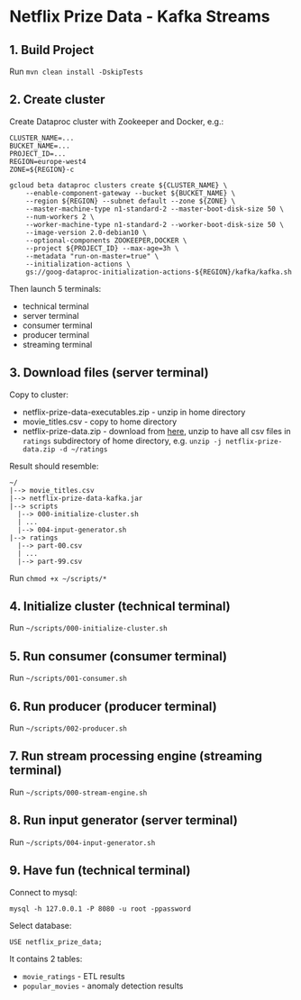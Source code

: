 # Netflix Prize Data - Kafka Streams

## 1. Build Project
Run `mvn clean install -DskipTests`

## 2. Create cluster

Create Dataproc cluster with Zookeeper and Docker, e.g.:
```shell
CLUSTER_NAME=...
BUCKET_NAME=...
PROJECT_ID=...
REGION=europe-west4
ZONE=${REGION}-c

gcloud beta dataproc clusters create ${CLUSTER_NAME} \
    --enable-component-gateway --bucket ${BUCKET_NAME} \
    --region ${REGION} --subnet default --zone ${ZONE} \
    --master-machine-type n1-standard-2 --master-boot-disk-size 50 \
    --num-workers 2 \
    --worker-machine-type n1-standard-2 --worker-boot-disk-size 50 \
    --image-version 2.0-debian10 \
    --optional-components ZOOKEEPER,DOCKER \
    --project ${PROJECT_ID} --max-age=3h \
    --metadata "run-on-master=true" \
    --initialization-actions \
    gs://goog-dataproc-initialization-actions-${REGION}/kafka/kafka.sh
```

Then launch 5 terminals:
- technical terminal
- server terminal
- consumer terminal
- producer terminal
- streaming terminal

## 3. Download files (server terminal)

Copy to cluster:
- netflix-prize-data-executables.zip - unzip in home directory
- movie_titles.csv - copy to home directory
- netflix-prize-data.zip - 
download from [here](https://www.cs.put.poznan.pl/kjankiewicz/bigdata/stream_project/netflix-prize-data.zip), 
unzip to have all csv files in `ratings` subdirectory of home directory,
e.g. `unzip -j netflix-prize-data.zip -d ~/ratings`

Result should resemble:
```
~/
|--> movie_titles.csv
|--> netflix-prize-data-kafka.jar
|--> scripts
  |--> 000-initialize-cluster.sh
  | ...
  |--> 004-input-generator.sh
|--> ratings
  |--> part-00.csv
  | ...
  |--> part-99.csv
```

Run `chmod +x ~/scripts/*`

## 4. Initialize cluster (technical terminal)

Run `~/scripts/000-initialize-cluster.sh`

## 5. Run consumer (consumer terminal)

Run `~/scripts/001-consumer.sh`

## 6. Run producer (producer terminal)

Run `~/scripts/002-producer.sh`

## 7. Run stream processing engine (streaming terminal)

Run `~/scripts/000-stream-engine.sh`

## 8. Run input generator (server terminal)

Run `~/scripts/004-input-generator.sh`

## 9. Have fun (technical terminal)

Connect to mysql:
```shell
mysql -h 127.0.0.1 -P 8080 -u root -ppassword
```

Select database:
```shell
USE netflix_prize_data;
```

It contains 2 tables:
- `movie_ratings` - ETL results
- `popular_movies` - anomaly detection results
